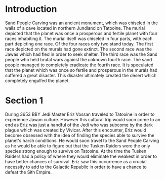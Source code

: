 # Introduction

Sand People Carving was an ancient monument, which was chiseled in the walls of a cave located in northern Jundland on Tatooine.
The murial depicted that the planet was once a prosperous and fertile planet with four races inhabiting it.
The murial itself was chiseled in four parts, with each part depicting one race.
Of the four races only two stand today.
The first race depicted on the murals had gone extinct.
The second race was the Jawas which had fled in order to seek shelter.
The third race was the Sand people who held brutal wars against the unknown fourth race.
The sand people managed to completely eradicate the fourth race.
It is speculated that the planet which was once so fertile and prosperous in the murals had  suffered a great disaster.
This disaster ultimately created the desert which completely engulfed the planet.

# Section 1

During 3653 BBY Jedi Master Eriz Vossan traveled to Tatooine in order to experience Jawan culture.
However this cultural trip would soon come to an end as Eriz was just a handful of the Jedi who was subcome by the dark plague which was created by Vivicar.
After this encounter, Eriz would become obsessed with the idea of finding the species able to survive the planet's harsh conditions.
He would soon travel to the Sand People Carving as he would be able to figure out that the Tusken Raiders were the only species strong enough to survive on Tatooine.
At the time the Tusken Raiders had a policy of where they would eliminate the weakest in order to have better chances of survival.
Eriz saw this occurrence as a crucial necessity to add to the Galactic Republic in order to have a chance to defeat the Sith Empire.
